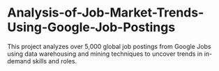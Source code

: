 # Analysis-of-Job-Market-Trends-Using-Google-Job-Postings
This project analyzes over 5,000 global job postings from Google Jobs using data warehousing and mining techniques to uncover trends in in-demand skills and roles.
